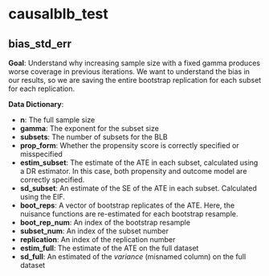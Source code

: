 # causalblb_test

## bias_std_err

**Goal**: Understand why increasing sample size with a fixed gamma produces worse coverage in previous iterations. We want to understand the bias in our results, so we are saving the entire bootstrap replication for each subset for each replication.

**Data Dictionary**:

- **n**: The full sample size
- **gamma**: The exponent for the subset size
- **subsets**: The number of subsets for the BLB
- **prop_form**: Whether the propensity score is correctly specified or misspecified
- **estim_subset**: The estimate of the ATE in each subset, calculated using a DR estimator. In this case, both propensity and outcome model are correctly specified.
- **sd_subset**: An estimate of the SE of the ATE in each subset. Calculated using the EIF.
- **boot_reps**: A vector of bootstrap replicates of the ATE. Here, the nuisance functions are re-estimated for each bootstrap resample.
- **boot_rep_num**: An index of the bootstrap resample
- **subset_num**: An index of the subset number
- **replication**: An index of the replication number
- **estim_full**: The estimate of the ATE on the full dataset
- **sd_full**: An estimated of the *variance* (misnamed column) on the full dataset


